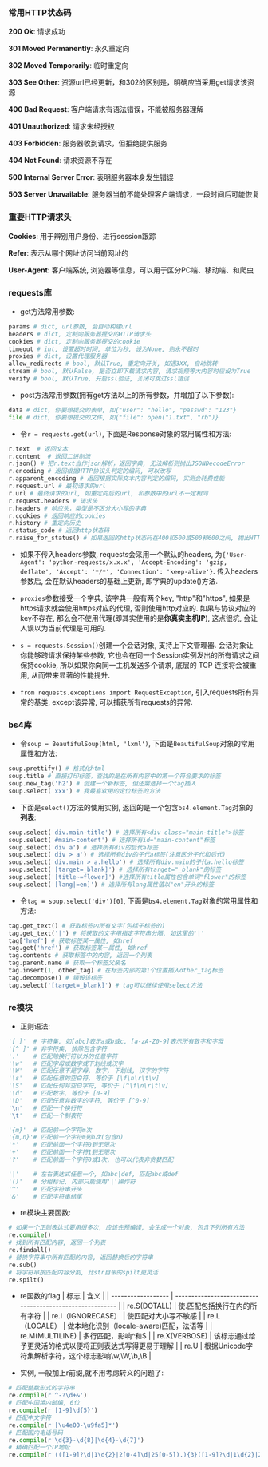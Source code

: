 ### 常用HTTP状态码

**200 Ok**: 请求成功

**301 Moved Permanently**: 永久重定向

**302 Moved Temporarily**: 临时重定向

**303 See Other**: 资源url已经更新，和302的区别是，明确应当采用get请求该资源

**400 Bad Request**: 客户端请求有语法错误，不能被服务器理解

**401 Unauthorized**: 请求未经授权

**403 Forbidden**: 服务器收到请求，但拒绝提供服务

**404 Not Found**: 请求资源不存在

**500 Internal Server Error**: 表明服务器本身发生错误

**503 Server Unavailable**: 服务器当前不能处理客户端请求，一段时间后可能恢复

### 重要HTTP请求头

**Cookies**: 用于辨别用户身份、进行session跟踪

**Refer**: 表示从哪个网址访问当前网址的

**User-Agent**: 客户端系统, 浏览器等信息，可以用于区分PC端、移动端、和爬虫

### requests库

- get方法常用参数:
```python
params # dict, url参数, 会自动构建url
headers # dict, 定制向服务器提交的HTTP请求头
cookies # dict, 定制向服务器提交的cookie
timeout # int, 设置超时时间, 单位为秒, 设为None, 则永不超时
proxies # dict, 设置代理服务器
allow_redirects # bool, 默认True, 重定向开关, 如遇3XX, 自动跳转
stream # bool, 默认False, 是否立即下载请求内容, 请求视频等大内容时应设为True
verify # bool, 默认True, 开启ssl验证, 关闭可跳过ssl错误
```
- post方法常用参数(拥有get方法以上的所有参数，并增加了以下参数):
```python
data # dict, 你要想提交的表单, 如{"user": "hello", "passwd": "123"}
file # dict, 你要想提交的文件, 如{"file": open("1.txt", "rb")}
```

- 令`r = requests.get(url)`, 下面是Response对象的常用属性和方法:
```python
r.text  # 返回文本
r.content  # 返回二进制流
r.json() # 把r.text当作json解析，返回字典, 无法解析则抛出JSONDecodeError
r.encoding # 返回根据HTTP协议头判定的编码, 可以改写
r.apparent_encoding # 返回根据实际文本内容判定的编码, 实测会耗费性能
r.request.url # 最初请求的url
r.url # 最终请求的url, 如重定向后的url, 和参数中的url不一定相同
r.request.headers # 请求头
r.headers # 响应头，类型是不区分大小写的字典
r.cookies # 返回响应的cookies
r.history # 重定向历史
r.status_code # 返回http状态码
r.raise_for_status() # 如果返回的http状态码在400和500或500和600之间, 抛出HTTPError异常
```

- 如果不传入headers参数, requests会采用一个默认的headers, 为`{'User-Agent': 'python-requests/x.x.x', 'Accept-Encoding': 'gzip, deflate', 'Accept': '*/*', 'Connection': 'keep-alive'}`. 传入headers参数后, 会在默认headers的基础上更新, 即字典的update()方法.

- `proxies`参数接受一个字典, 该字典一般有两个key, "http"和"https", 如果是https请求就会使用https对应的代理, 否则使用http对应的. 如果与协议对应的key不存在, 那么会不使用代理(即其实使用的是**你真实主机IP**), 这点很坑, 会让人误以为当前代理是可用的.

- `s = requests.Session()`创建一个会话对象, 支持上下文管理器. 会话对象让你能够跨请求保持某些参数, 它也会在同一个Session实例发出的所有请求之间保持cookie, 所以如果你向同一主机发送多个请求, 底层的 TCP 连接将会被重用, 从而带来显著的性能提升.

- `from requests.exceptions import RequestException`, 引入requests所有异常的基类, except该异常, 可以捕获所有requests的异常.

### bs4库

- 令`soup = BeautifulSoup(html, 'lxml')`, 下面是`BeautifulSoup`对象的常用属性和方法:
```python
soup.prettify() # 格式化html
soup.title # 直接打印标签，查找的是在所有内容中的第⼀个符合要求的标签
soup.new_tag('h2') # 创建一个新标签, 但还需选择一个tag插入
soup.select('xxx') # 我最喜欢用的定位标签的方法
```

- 下面是`select()`方法的使用实例, 返回的是一个包含`bs4.element.Tag`对象的**列表**:
```python
soup.select('div.main-title') # 选择所有<div class="main-title">标签
soup.select('#main-content') # 选择所有id="main-content"标签
soup.select('div a') # 选择所有div的后代a标签
soup.select('div > a') # 选择所有div的子代a标签(注意区分子代和后代)
soup.select('div.main > a.hello') # 选择所有div.main的子代a.hello标签
soup.select('[target=_blank]') # 选择所有target="_blank"的标签
soup.select('[title~=flower]') #选择所有title属性包含单词"flower"的标签
soup.select('[lang|=en]') # 选择所有lang属性值以"en"开头的标签
```

- 令`tag = soup.select('div')[0]`, 下面是`bs4.element.Tag`对象的常用属性和方法:
```python
tag.get_text() # 获取标签内所有文字(包括子标签的)
tag.get_text('|') # 将获取的文字用指定字符串分隔, 如这里的'|'
tag['href'] # 获取标签某一属性, 如href
tag.get('href') # 获取标签某一属性, 如href
tag.contents # 获取标签中的内容, 返回一个列表
tag.parent.name # 获取一个标签父亲名
tag.insert(1, other_tag) # 在标签内部的第1个位置插入other_tag标签
tag.decompose() # 销毁该标签
tag.select('[target=_blank]') # tag可以继续使用select方法
```

### re模块

- 正则语法:
```python
'[ ]'  # 字符集, 如[abc]表示a或b或c, [a-zA-Z0-9]表示所有数字和字母
'[^ ]' # 非字符集, 排除包含字符
'.'    # 匹配除换行符以外的任意字符
'\w'   # 匹配字母或数字或下划线或汉字
'\W'   # 匹配任意不是字母, 数字, 下划线, 汉字的字符
'\s'   # 匹配任意的空白符, 等价于 [\f\n\r\t\v]
'\S'   # 匹配任何非空白字符, 等价于 [^\f\n\r\t\v]
'\d'   # 匹配数字, 等价于 [0-9]
'\D'   # 匹配任意非数字的字符, 等价于 [^0-9]
'\n'   # 匹配一个换行符
'\t'   # 匹配一个制表符

'{m}'  # 匹配前一个字符m次
'{m,n}'# 匹配前一个字符m到n次(包含n)
'*'    # 匹配前面一个字符0到无限次
'+'    # 匹配前面一个字符1到无限次
'?'    # 匹配前面一个字符0或1次, 也可以代表非贪婪匹配

'|'    # 左右表达式任意一个, 如abc|def, 匹配abc或def
'()'   # 分组标记, 内部只能使用'|'操作符
'^'    # 匹配字符串开头
'&'    # 匹配字符串结尾
```
- re模块主要函数:
```python
# 如果一个正则表达式要用很多次, 应该先预编译, 会生成一个对象, 包含下列所有方法
re.compile() 
# 找到所有匹配内容, 返回一个列表
re.findall() 
# 替换字符串中所有匹配的内容, 返回替换后的字符串
re.sub() 
# 将字符串按匹配内容分割, 比str自带的spilt更灵活
re.spilt() 
```

- re函数的flag
| 标志               | 含义                                                     |
| ------------------ | -------------------------------------------------------- |
| re.S(DOTALL)       | 使.匹配包括换行在内的所有字符                            |
| re.I（IGNORECASE） | 使匹配对大小写不敏感                                     |
| re.L（LOCALE）     | 做本地化识别（locale-aware)匹配，法语等                  |
| re.M(MULTILINE)    | 多行匹配，影响^和$                                       |
| re.X(VERBOSE)      | 该标志通过给予更灵活的格式以便将正则表达式写得更易于理解 |
| re.U               | 根据Unicode字符集解析字符，这个标志影响\w,\W,\b,\B       |

- 实例, 一般加上r前缀,就不用考虑转义的问题了:
```python
# 匹配整数形式的字符串
re.compile(r'^-?\d+&') 
# 匹配中国境内邮编, 6位
re.compile(r'[1-9]\d{5}') 
# 匹配中文字符
re.compile(r'[\u4e00-\u9fa5]*') 
# 匹配国内电话号码
re.compile(r'\d{3}-\d{8}|\d{4}-\d{7}') 
# 精确匹配一个IP地址
re.compile(r'(([1‐9]?\d|1\d{2}|2[0‐4]\d|25[0‐5]).){3}([1‐9]?\d|1\d{2}|2[0‐4]\d|25[0‐5])')
```